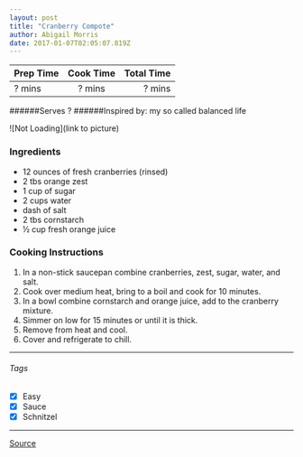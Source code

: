 ```yaml
---
layout: post
title: "Cranberry Compote"
author: Abigail Morris
date: 2017-01-07T02:05:07.819Z
---
```


| Prep Time  | Cook Time    | Total Time  |
| ---------- |:------------:| -----------:|
| ? mins    | ? mins      | ? mins     |


######Serves ?
######Inspired by: my so called balanced life

![Not Loading](link to picture)

### Ingredients

* 12 ounces of fresh cranberries (rinsed)
* 2 tbs orange zest
* 1 cup of sugar
* 2 cups water
* dash of salt
* 2 tbs cornstarch
* ½ cup fresh orange juice


### Cooking Instructions

1. In a non-stick saucepan combine cranberries, zest, sugar, water, and salt.
2. Cook over medium heat, bring to a boil and cook for 10 minutes.
3. In a bowl combine cornstarch and orange juice, add to the cranberry mixture.
4. Simmer on low for 15 minutes or until it is thick.
5. Remove from heat and cool.
6. Cover and refrigerate to chill.

---

###### Tags
- [x] Easy
- [x] Sauce
- [x] Schnitzel

---

[Source](http://mysocalledbalancedlife.com/2014/11/25/tasty-tuesdaycranberry-compote-recipe/)

